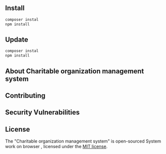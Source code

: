 ## Install

```bash
composer instal
npm install
```
## Update

```bash
composer instal
npm install
```

## About Charitable organization management system

## Contributing



## Security Vulnerabilities


## License

The "Charitable organization management system" is open-sourced System work on browser  ,  licensed under the [MIT license](https://opensource.org/licenses/MIT).

